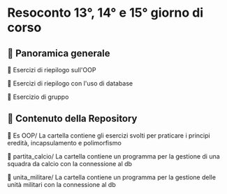 # Resoconto 13°, 14° e 15° giorno di corso

## 📌 Panoramica generale
 🔺 Esercizi di riepilogo sull'OOP 
 
 🔺 Esercizi di riepilogo con l'uso di database
 
 🔺 Esercizio di gruppo

## 📂 Contenuto della Repository
🔸 Es OOP/ 
La cartella contiene gli esercizi svolti per praticare i principi eredità, incapsulamento e polimorfismo

🔸 partita_calcio/
La cartella contiene un programma per la gestione di una squadra da calcio con la connessione al db

🔸 unita_militare/
La cartella contiene un programma per la gestione delle unità militari con la connessione al db
